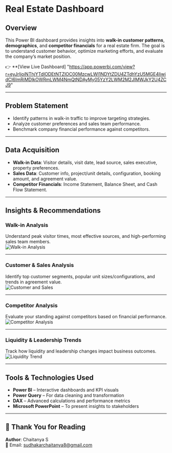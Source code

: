 # Real Estate Dashboard

##  Overview

This Power BI dashboard provides insights into **walk-in customer patterns**, **demographics**, and **competitor financials** for a real estate firm. The goal is to understand customer behavior, optimize marketing efforts, and evaluate the company’s market position.

👉 **[View Live Dashboard]
        "https://app.powerbi.com/view?r=eyJrIjoiNThjYTdlODEtNTZlOC00MzcwLWI1NDYtZDU4ZTdhYzU5MGE4IiwidCI6ImRiMDlkOWRmLWM4NmQtNDAyMy05YzY2LWM2M2JlMWJkY2U4ZCJ9" 

---

## Problem Statement

-  Identify patterns in walk-in traffic to improve targeting strategies.
-  Analyze customer preferences and sales team performance.
-  Benchmark company financial performance against competitors.

---

##  Data Acquisition

- **Walk-in Data**: Visitor details, visit date, lead source, sales executive, property preferences.
- **Sales Data**: Customer info, project/unit details, configuration, booking amount, and agreement value.
- **Competitor Financials**: Income Statement, Balance Sheet, and Cash Flow Statement.

---

##  Insights & Recommendations

###  Walk-in Analysis  
Understand peak visitor times, most effective sources, and high-performing sales team members.  
![Walk-in Analysis](https://github.com/user-attachments/assets/bf28c905-530d-4247-a08c-05b9053586f5)

---

###  Customer & Sales Analysis  
Identify top customer segments, popular unit sizes/configurations, and trends in agreement value.  
![Customer and Sales](https://github.com/user-attachments/assets/313aabaf-d036-43e2-a603-dd9d12f67156)

---

###  Competitor Analysis  
Evaluate your standing against competitors based on financial performance.  
![Competitor Analysis](https://github.com/user-attachments/assets/43384f13-a435-4cf1-9f3f-07b52a7431a2)

---

###  Liquidity & Leadership Trends  
Track how liquidity and leadership changes impact business outcomes.  
![Liquidity Trend](https://github.com/user-attachments/assets/00364910-1645-44cd-8534-9abd4825348e)

---

## Tools & Technologies Used

- **Power BI** – Interactive dashboards and KPI visuals  
- **Power Query** – For data cleaning and transformation  
- **DAX** – Advanced calculations and performance metrics  
- **Microsoft PowerPoint** – To present insights to stakeholders  

---

## 🙏 Thank You for Reading

**Author**: Chaitanya S  
📧 Email: [sudhakarchaitanya8@gmail.com](mailto:sudhakarchaitanya8@gmail.com)


